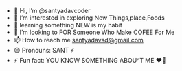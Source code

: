 - 👋 Hi, I’m @santyadavcoder
- 👀 I’m interested in exploring  New Things,place,Foods
- 🌱 learning  something NEW is my habit 
- 💞️ I’m looking to FOR Someone Who Make COFEE For Me
- 📫 How to reach me santyadavsd@gmail.com
- 😄 Pronouns: SANT ⚡️
- ⚡ Fun fact: YOU KNOW SOMETHING ABOU^T ME ❤️‍🔥
<!---
santyadavcoder/santyadavcoder is a ✨ special ✨ repository because its `README.md` (this file) appears on your GitHub profile.
You can click the Preview link to take a look at your changes.
--->
